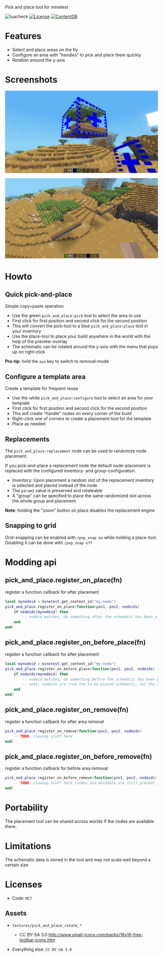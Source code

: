 Pick and place tool for minetest

![luacheck](https://github.com/BuckarooBanzay/pick_and_place/workflows/luacheck/badge.svg)
[![License](https://img.shields.io/badge/License-MIT-green.svg)](LICENSE)
[![ContentDB](https://content.minetest.net/packages/BuckarooBanzay/pick_and_place/shields/downloads/)](https://content.minetest.net/packages/BuckarooBanzay/pick_and_place/)

# Features

* Select and place areas on the fly
* Configure an area with "handles" to pick and place them quickly
* Rotation around the y-axis

# Screenshots

![Placement tool](./screenshot_place.png)

![Pickup handles](./screenshot_configure.png)

# Howto

## Quick pick-and-place

Simple copy+paste operation

* Use the green `pick_and_place:pick` tool to select the area to use
* First click for first position and second click for the second position
* This will convert the pick-tool to a blue `pick_and_place:place` tool in your inventory
* Use the place-tool to place your build anywhere in the world with the help of the preview-overlay
* The schematic can be rotated around the y-axis with the menu that pops up on right-click

**Pro-tip**: hold the `aux` key to switch to removal-mode

## Configure a template area

Create a template for frequent reuse

* Use the white `pick_and_place:configure` tool to select an area for your template
* First click for first position and second click for the second position
* This will create "handle" nodes on every corner of the build
* Right-click one of corners to create a placement-tool for the template
* Place as needed

## Replacements

The `pick_and_place:replacement` node can be used to randomize node placement.

If you pick-and-place a replacement node the default node-placement is replaced with the configured inventory- and group-configuration.

* Inventory: Upon placement a random slot of the replacement inventory is selected and placed instead of the node
* The `param2` value is preserved and rotateable
* A "group" can be specified to place the same randomized slot across the whole group and placement

**Note**: holding the "zoom" button on place disables the replacement engine

## Snapping to grid

Grid-snapping can be enabled with `/pnp_snap on` while holding a place-tool.
Disabling it can be done with `/pnp_snap off`

# Modding api

## pick_and_place.register_on_place(fn)

register a function callback for after placement

```lua
local mynodeid = minetest.get_content_id("my:node")
pick_and_place.register_on_place(function(pos1, pos2, nodeids)
    if nodeids[mynodeid] then
        -- nodeid matches, do something after the schematic has been placed into the world
    end
end)
```

## pick_and_place.register_on_before_place(fn)

register a function callback for after placement

```lua
local mynodeid = minetest.get_content_id("my:node")
pick_and_place.register_on_before_place(function(pos1, pos2, nodeids)
    if nodeids[mynodeid] then
        -- nodeid matches, do something before the schematic has been placed into the world
        -- note: nodeids are from the to-be-placed schematic, not the current world-data
    end
end)
```


## pick_and_place.register_on_remove(fn)

register a function callback for after area removal

```lua
pick_and_place.register_on_remove(function(pos1, pos2, nodeids)
    -- TODO: cleanup stuff here
end)
```

## pick_and_place.register_on_before_remove(fn)

register a function callback for before area removal

```lua
pick_and_place.register_on_before_remove(function(pos1, pos2, nodeids)
    -- TODO: cleanup stuff here (nodes and metadata are still present in-world)
end)
```


# Portability

The placement tool can be shared across worlds if the nodes are available there.

# Limitations

The schematic data is stored in the tool and may not scale well beyond a certain size

# Licenses

* Code: `MIT`

## Assets

* `textures/pick_and_place_rotate_*`
  * CC BY-SA 3.0 http://www.small-icons.com/packs/16x16-free-toolbar-icons.htm

* Everything else: `CC-BY-SA 3.0`
